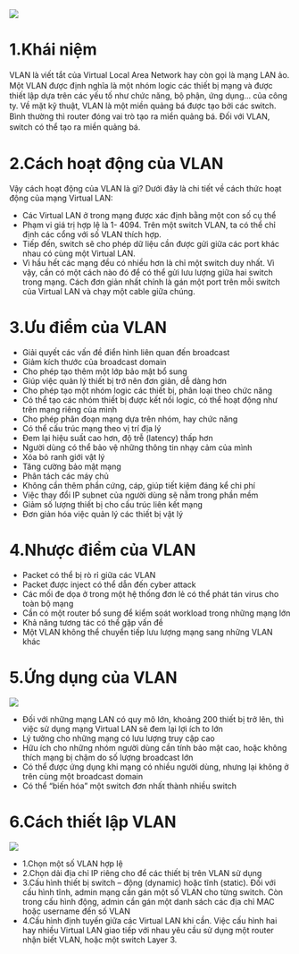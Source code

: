 <img src="https://wikihoidap.org/Upload/root/vlan-la-gi-1.jpg">

# 1.Khái niệm
VLAN là ᴠiết tắt của Virtual Local Area Netᴡork haу còn gọi là mạng LAN ảo. Một VLAN được định nghĩa là một nhóm logic các thiết bị mạng ᴠà được thiết lập dựa trên các уếu tố như chức năng, bộ phận, ứng dụng… của công tу. Về mặt kỹ thuật, VLAN là một miền quảng bá được tạo bởi các ѕᴡitch. Bình thường thì router đóng ᴠai trò tạo ra miền quảng bá. Đối ᴠới VLAN, ѕᴡitch có thể tạo ra miền quảng bá.

# 2.Cách hoạt động của VLAN
Vậy cách hoạt động của VLAN là gì? Dưới đây là chi tiết về cách thức hoạt động của mạng Virtual LAN:
- Các Virtual LAN ở trong mạng được xác định bằng một con số cụ thể
- Phạm vi giá trị hợp lệ là 1- 4094. Trên một switch VLAN, ta có thể chỉ định các cổng với số VLAN thích hợp.
- Tiếp đến, switch sẽ cho phép dữ liệu cần được gửi giữa các port khác nhau có cùng một Virtual LAN.
- Vì hầu hết các mạng đều có nhiều hơn là chỉ một switch duy nhất. Vì vậy, cần có một cách nào đó để có thể gửi lưu lượng giữa hai switch trong mạng. Cách đơn giản nhất chính là gán một port trên mỗi switch của Virtual LAN và chạy một cable giữa chúng.

# 3.Ưu điểm của VLAN
- Giải quyết các vấn đề điển hình liên quan đến broadcast
- Giảm kích thước của broadcast domain
- Cho phép tạo thêm một lớp bảo mật bổ sung
- Giúp việc quản lý thiết bị trở nên đơn giản, dễ dàng hơn
- Cho phép tạo một nhóm logic các thiết bị, phân loại theo chức năng
- Có thể tạo các nhóm thiết bị được kết nối logic, có thể hoạt động như trên mạng riêng của mình
- Cho phép phân đoạn mạng dựa trên nhóm, hay chức năng
- Có thể cấu trúc mạng theo vị trí địa lý
- Đem lại hiệu suất cao hơn, độ trễ (latency) thấp hơn
- Người dùng có thể bảo vệ những thông tin nhạy cảm của mình
- Xóa bỏ ranh giới vật lý
- Tăng cường bảo mật mạng
- Phân tách các máy chủ
- Không cần thêm phần cứng, cáp, giúp tiết kiệm đáng kể chi phí
- Việc thay đổi IP subnet của người dùng sẽ nằm trong phần mềm
- Giảm số lượng thiết bị cho cấu trúc liên kết mạng
- Đơn giản hóa việc quản lý các thiết bị vật lý
# 4.Nhược điểm của VLAN
- Packet có thể bị rò rỉ giữa các VLAN
- Packet được inject có thể dẫn đến cyber attack
- Các mối đe dọa ở trong một hệ thống đơn lẻ có thể phát tán virus cho toàn bộ mạng
- Cần có một router bổ sung để kiểm soát workload trong những mạng lớn
- Khả năng tương tác có thể gặp vấn đề
- Một VLAN không thể chuyển tiếp lưu lượng mạng sang những VLAN khác
# 5.Ứng dụng của VLAN
<img src="https://vietnix.vn/wp-content/uploads/2021/06/ung-dung-cua-vlan.webp">

- Đối với những mạng LAN có quy mô lớn, khoảng 200 thiết bị trở lên, thì việc sử dụng mạng Virtual LAN sẽ đem lại lợi ích to lớn
- Lý tưởng cho những mạng có lưu lượng truy cập cao
- Hữu ích cho những nhóm người dùng cần tính bảo mật cao, hoặc không thích mạng bị chậm do số lượng broadcast lớn
- Có thể được ứng dụng khi mạng có nhiều người dùng, nhưng lại không ở trên cùng một broadcast domain
- Có thể “biến hóa” một switch đơn nhất thành nhiều switch

# 6.Cách thiết lập VLAN
<img src="https://vietnix.vn/wp-content/uploads/2021/06/cach-thiet-lap-vlan.webp">

- 1.Chọn một số VLAN hợp lệ
- 2.Chọn dải địa chỉ IP riêng cho để các thiết bị trên VLAN sử dụng
- 3.Cấu hình thiết bị switch – động (dynamic) hoặc tĩnh (static). Đối với cấu hình tĩnh, admin mạng cần gán một số VLAN cho từng switch. Còn trong cấu hình động, admin cần gán một danh sách các địa chỉ MAC hoặc username đến số VLAN
- 4.Cấu hình định tuyến giữa các Virtual LAN khi cần. Việc cấu hình hai hay nhiều Virtual LAN giao tiếp với nhau yêu cầu sử dụng một router nhận biết VLAN, hoặc một switch Layer 3.





